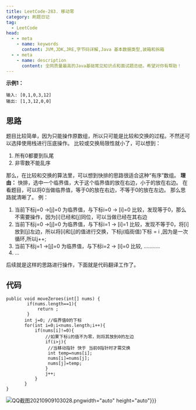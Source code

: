 ```yaml
---
title: LeetCode-283. 移动零
category: 刷题日记
tag:
  - LeetCode
head:
  - - meta
    - name: keywords
      content: JVM,JDK,JRE,字节码详解,Java 基本数据类型,装箱和拆箱
  - - meta
    - name: description
      content: 全网质量最高的Java基础常见知识点和面试题总结，希望对你有帮助！
---
```

**示例1：**
```
输入: [0,1,0,3,12]
输出: [1,3,12,0,0]
```
## 思路
题目比较简单，因为只能操作原数组，所以只可能是比较和交换的过程。不然还可以选择使用栈进行压底操作。
比较或交换局限性就小了，可以想到：
1. 所有0都要到队尾
2. 非零数不能乱序

那么，在比较和交换的算法里，可以想到快排的思路很适合这种“有序”数组。
**理由：** 快排，选中一个临界值，大于这个临界值的放在右边，小于的放在右边。
在看题目，可以将0当做临界值，等于0的放在右边，不等于0的放在左边。
那么思路就清晰了。
例：
1. 当前下标j=0 ->[j]=0 为临界值，与下标i=0 -> [i]=0 比较，发现等于0，那么不需要操作，因为[i]已经和[j]同位，可以当做已经在其右边
2. 当前下标j=0 ->[j]=0 为临界值，与下标i=1 -> [i]=1 比较，发现不等于0，将[i]放到[j]左边，所以将[i]和[j]的值进行交换，下标j(临街值)下标 = i ,因为是一次循环,所以j++;
3. 当前下标j=1 ->[j]=0 为临界值，与下标i=2 -> [i]=0 比较, ...........
4. ...

后续就是这样的思路进行操作，下面就是代码翻译工作了。

## 代码
```
public void moveZeroes(int[] nums) {
        if(nums.length==1){
            return ;
        }
       int j=0; //临界值0的下标
       for(int i=0;i<nums.length;i++){
           if(nums[i]!=0){
               //如果下标i的值不为零，则将其放到0的左边
               if(i>j){
                //当移动指针 快于 当前0指针时才需交换
                int temp=nums[i];
                nums[i]=nums[j];
                nums[j]=temp;
               }
               j++;
           }
       }
}
``` 
![QQ截图20210909103028.png](https://www.leyuna.xyz/image/2021-09-09/QQ截图20210909103028.png)width="auto" height="auto"}}}
